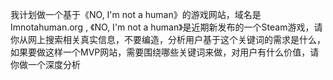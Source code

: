 我计划做一个基于《NO, I'm not a human》的游戏网站，域名是Imnotahuman.org , 《NO, I'm not a human》是近期新发布的一个Steam游戏，请你从网上搜索相关真实信息，不要编造，分析用户基于这个关键词的需求是什么，如果要做这样一个MVP网站，需要围绕哪些关键词来做，对用户有什么价值，请你做一个深度分析